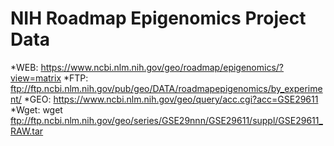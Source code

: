 # NIH Roadmap Epigenomics Project Data

*WEB: https://www.ncbi.nlm.nih.gov/geo/roadmap/epigenomics/?view=matrix
*FTP: ftp://ftp.ncbi.nlm.nih.gov/pub/geo/DATA/roadmapepigenomics/by_experiment/
*GEO: https://www.ncbi.nlm.nih.gov/geo/query/acc.cgi?acc=GSE29611
*Wget: wget ftp://ftp.ncbi.nlm.nih.gov/geo/series/GSE29nnn/GSE29611/suppl/GSE29611_RAW.tar
